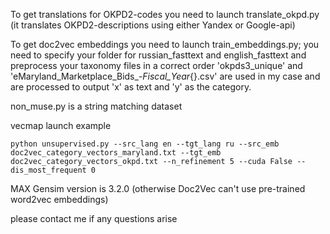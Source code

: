 To get translations for OKPD2-codes you need to launch translate_okpd.py (it translates OKPD2-descriptions using either Yandex or Google-api)

To get doc2vec embeddings you need to launch train_embeddings.py; you need to specify your folder for russian_fasttext and english_fasttext and preprocess your taxonomy files in a correct order 'okpds3_unique' and 'eMaryland_Marketplace_Bids_-_Fiscal_Year_{}.csv' are used in my case and are processed to output 'x' as text and 'y' as the category.

non_muse.py is a string matching dataset


vecmap launch example

~~~
python unsupervised.py --src_lang en --tgt_lang ru --src_emb doc2vec_category_vectors_maryland.txt --tgt_emb doc2vec_category_vectors_okpd.txt --n_refinement 5 --cuda False --dis_most_frequent 0
~~~

MAX Gensim version is 3.2.0 (otherwise Doc2Vec can't use pre-trained word2vec embeddings)


please contact me if any questions arise